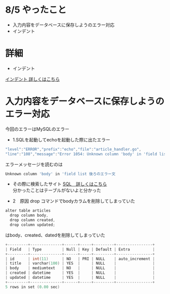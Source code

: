 # 8/5 やったこと
- 入力内容をデータベースに保存しようのエラー対応
- インデント

# 詳細
- インデント

<a href="https://qiita.com/ichiichi_1115/items/91c018106b68cb6101c4">インデント 詳しくはこちら</a><br>

# 入力内容をデータベースに保存しようのエラー対応
今回のエラーはMySQLのエラー

- 1.SQLを起動してechoを起動した際に出たエラー
```go
"level":"ERROR","prefix":"echo","file":"article_handler.go",
"line":"108","message":"Error 1054: Unknown column 'body' in 'field list'"}
```
エラーメッセージを読むのは
```go
Unknown column 'body' in 'field list 後ろのエラー文
```

- その際に検索したサイト
<a href="https://sebhastian.com/mysql-unknown-column-field-list/">SQL　詳しくはこちら</a><br>
分かったことはテーブルがないよと分かった

- 2　原因
drop コマンドでbodyカラムを削除してしまっていた
```go
alter table articles
  drop column body,
  drop column created,
  drop column updated;
```
はbody、created、datedを削除してしまっていた

```go
+---------+--------------+------+-----+---------+----------------+
| Field   | Type         | Null | Key | Default | Extra          |
+---------+--------------+------+-----+---------+----------------+
| id      | int(11)      | NO   | PRI | NULL    | auto_increment |
| title   | varchar(100) | YES  |     | NULL    |                |
| body    | mediumtext   | NO   |     | NULL    |                |
| created | datetime     | YES  |     | NULL    |                |
| updated | datetime     | YES  |     | NULL    |                |
+---------+--------------+------+-----+---------+----------------+
5 rows in set (0.00 sec)
```
